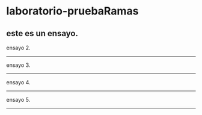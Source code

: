 # laboratorio-pruebaRamas

este es un ensayo.
---------

ensayo 2.

---------

ensayo 3.

---------

ensayo 4.

---------

ensayo 5.

---------
